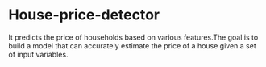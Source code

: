 # House-price-detector
It predicts the price of households based on various features.The goal is to build a model that can accurately estimate the price of a house given a set of input variables.
